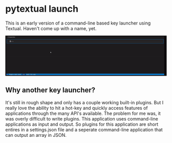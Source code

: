 # pytextual launch
This is an early version of a command-line based key launcher using Textual. Haven't come up with a name, yet.

![screen-gif](./keylaunch-test.gif)

## Why another key launcher?
It's still in rough shape and only has a couple working built-in plugins. But I really love the ability to hit a hot-key and quickly access features of applications through the many API's available. The problem for me was, it was overly difficult to write plugins. This application uses command-line applications as input and output. So plugins for this application are short entires in a settings.json file and a seperate command-line application that can output an array in JSON.